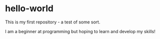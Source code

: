 # hello-world
This is my first repository - a test of some sort.

I am a beginner at programming but hoping to learn and develop my skills!
